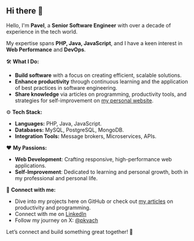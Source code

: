 ## Hi there 👋
Hello, I'm **Pavel**, a **Senior Software Engineer** with over a decade of experience in the tech world. 

My expertise spans **PHP, Java, JavaScript**, and I have a keen interest in **Web Performance** and **DevOps**.

🛠️ **What I Do:**

- **Build software** with a focus on creating efficient, scalable solutions.
- **Enhance productivity** through continuous learning and the application of best practices in software engineering.
- **Share knowledge** via articles on programming, productivity tools, and strategies for self-improvement on [my personal website](https://pavelkvach.com/en/).

⚙️ **Tech Stack:**

- **Languages:** PHP, Java, JavaScript.
- **Databases:** MySQL, PostgreSQL, MongoDB.
- **Integration Tools:** Message brokers, Microservices, APIs.

❤️ **My Passions:**

- **Web Development**: Crafting responsive, high-performance web applications.
- **Self-Improvement**: Dedicated to learning and personal growth, both in my professional and personal life.

🤝 **Connect with me:**

- Dive into my projects here on GitHub or check out [my articles](https://pavelkvach.com/en/) on productivity and programming.
- Connect with me on [LinkedIn](https://www.linkedin.com/in/pavel-kvach/)
- Follow my journey on X: [@pkvach](https://x.com/pkvach)

Let’s connect and build something great together! 🚀
